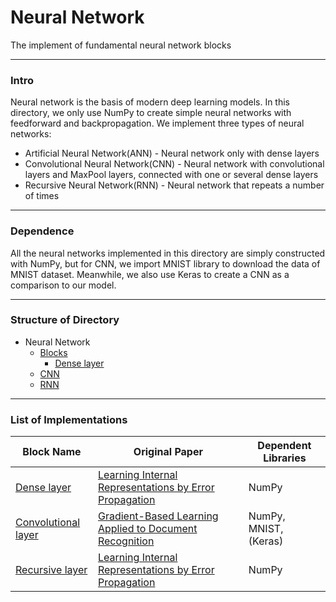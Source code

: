 # Neural Network

The implement of fundamental neural network blocks

****

### Intro

Neural network is the basis of modern deep learning models. In this directory, we only use NumPy to create simple neural networks with feedforward and backpropagation. We implement three types of neural networks:
- Artificial Neural Network(ANN) - Neural network only with dense layers
- Convolutional Neural Network(CNN) - Neural network with convolutional layers and MaxPool layers, connected with one or
  several dense layers
- Recursive Neural Network(RNN) - Neural network that repeats a number of times

****

### Dependence

All the neural networks implemented in this directory are simply constructed with NumPy, but for CNN, we import MNIST library to download the data of MNIST dataset. Meanwhile, we also use Keras to create a CNN as a comparison to our model.

****

### Structure of Directory

- Neural Network
    - [Blocks](blocks)
        - [Dense layer](blocks/dense.py)
    - [CNN](cnn)
    - [RNN](rnn)

****

<h3 id = "list"> List of Implementations </h3>

| Block Name                     | Original Paper                                                                                                  | Dependent Libraries |
|--------------------------------|-----------------------------------------------------------------------------------------------------------------| ------------------- |
| [Dense layer](blocks/dense.py) | [Learning Internal Representations by Error Propagation](https://apps.dtic.mil/dtic/tr/fulltext/u2/a164453.pdf)                                                                                                                | NumPy |
| [Convolutional layer](cnn)     | [Gradient-Based Learning Applied to Document Recognition](http://yann.lecun.com/exdb/publis/pdf/lecun-01a.pdf)  | NumPy, MNIST, (Keras) |
| [Recursive layer](rnn)         | [Learning Internal Representations by Error Propagation](https://apps.dtic.mil/dtic/tr/fulltext/u2/a164453.pdf) | NumPy |
